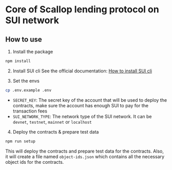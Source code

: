 # Core of Scallop lending protocol on SUI network

## How to use

1. Install the package

```bash
npm install
```

2. Install SUI cli
See the official documentation: [How to install SUI cli](https://docs.sui.io/devnet/build/install)

3. Set the envs
  ```bash
  cp .env.example .env
  ```
  - `SECRET_KEY`: The secret key of the account that will be used to deploy the contracts, make sure the account has enough SUI to pay for the transaction fees
  - `SUI_NETWORK_TYPE`: The network type of the SUI network. It can be `devnet`, `testnet`, `mainnet` or `localhost`

4. Deploy the contracts & prepare test data
  ```bash
  npm run setup
  ```
This will deploy the contracts and prepare test data for the contracts.
Also, it will create a file named `object-ids.json` which contains all the necessary object ids for the contracts.
